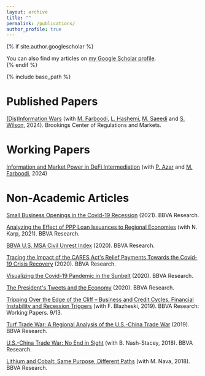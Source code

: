 ```yaml
---
layout: archive
title: ""
permalink: /publications/
author_profile: true
---
```


{% if site.author.googlescholar %}
  <div class="wordwrap">You can also find my articles on <a href="{{site.author.googlescholar}}">my Google Scholar profile</a>.</div>
{% endif %}

{% include base_path %}

# Published Papers

[(Dis)Information Wars](https://www.brookings.edu/wp-content/uploads/2024/02/Disinformation-wars.pdf) (with [M. Farboodi](https://sites.google.com/site/maryamfarboodi/home), [L. Hashemi](https://scholar.google.com/citations?user=pH199JIAAAAJ&hl=en), [M. Saeedi](https://scholar.google.com/citations?user=5qWawgkAAAAJ&hl=en) and [S. Wilson](https://scholar.google.com/citations?user=R4ICpa0AAAAJ&hl=en), 2024). Brookings Center of Regulations and Markets.

# Working Papers

[Information and Market Power in DeFi Intermediation](https://www.newyorkfed.org/medialibrary/media/research/staff_reports/sr1102.pdf?sc_lang=en) (with [P. Azar](https://www.newyorkfed.org/research/economists/Azar) and [M. Farboodi](https://sites.google.com/site/maryamfarboodi/home), 2024)

# Non-Academic Articles

[Small Business Openings in the Covid-19 Recession](https://www.bbvaresearch.com/en/publicaciones/us-small-business-openings-in-the-covid-19-recession/) (2021). BBVA Research.

[Analyzing the Effect of PPP Loan Issuances to Regional Economies](https://www.bbvaresearch.com/en/publicaciones/analyzing-the-effect-of-ppp-loan-issuances-to-regional-economies/) (with N. Karp, 2021). BBVA Research.

[BBVA U.S. MSA Civil Unrest Index](https://www.bbvaresearch.com/en/publicaciones/u-s-economic-outlook-4q20/) (2020). BBVA Research.

[Tracing the Impact of the CARES Act's Relief Payments Towards the Covid-19 Crisis Recovery](https://www.bbvaresearch.com/en/publicaciones/u-s-economic-outlook-third-quarter-2020/) (2020). BBVA Research.

[Visualizing the Covid-19 Pandemic in the Sunbelt](https://www.bbvaresearch.com/en/publicaciones/u-s-economic-outlook-second-quarter-2020/) (2020). BBVA Research.

[The President's Tweets and the Economy](https://www.bbvaresearch.com/en/publicaciones/u-s-economic-outlook-first-quarter-2020/) (2020). BBVA Research.

[Tripping Over the Edge of the Cliff – Business and Credit Cycles, Financial Instability and Recession Triggers](https://www.bbvaresearch.com/wp-content/uploads/2019/12/WP1913_TrippingOverTheEdge.pdf) (with F. Blazheski, 2019). BBVA Research: Working Papers. 9/13.

[Turf Trade War: A Regional Analysis of the U.S.-China Trade War](https://www.bbvaresearch.com/en/publicaciones/u-s-economic-outlook-fourth-quarter-2019/) (2019). BBVA Research.

[U.S.-China Trade War: No End in Sight](https://www.bbvaresearch.com/en/publicaciones/united-states-economic-outlook-third-quarter-2018/) (with B. Nash-Stacey, 2018). BBVA Research.

[Lithium and Cobalt: Same Purpose, Different Paths](https://www.bbvaresearch.com/en/publicaciones/u-s-lithium-and-cobalt-same-purpose-different-paths/) (with M. Nava, 2018). BBVA Research.




